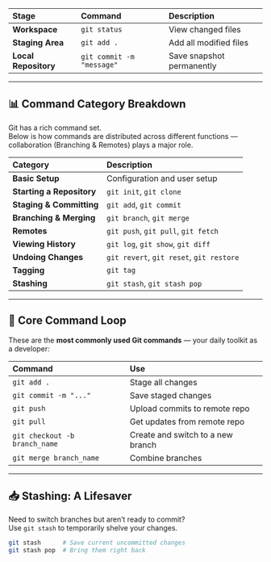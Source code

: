 
| Stage | Command | Description |
|:------|:---------|:-------------|
| **Workspace** | `git status` | View changed files |
| **Staging Area** | `git add .` | Add all modified files |
| **Local Repository** | `git commit -m "message"` | Save snapshot permanently |

---

## 📊 Command Category Breakdown

Git has a rich command set.  
Below is how commands are distributed across different functions — collaboration (Branching & Remotes) plays a major role.

| Category | Description |
|:----------|:-------------|
| **Basic Setup** | Configuration and user setup |
| **Starting a Repository** | `git init`, `git clone` |
| **Staging & Committing** | `git add`, `git commit` |
| **Branching & Merging** | `git branch`, `git merge` |
| **Remotes** | `git push`, `git pull`, `git fetch` |
| **Viewing History** | `git log`, `git show`, `git diff` |
| **Undoing Changes** | `git revert`, `git reset`, `git restore` |
| **Tagging** | `git tag` |
| **Stashing** | `git stash`, `git stash pop` |

---

## 🧠 Core Command Loop

These are the **most commonly used Git commands** — your daily toolkit as a developer:

| Command | Use |
|:---------|:----|
| `git add .` | Stage all changes |
| `git commit -m "..."` | Save staged changes |
| `git push` | Upload commits to remote repo |
| `git pull` | Get updates from remote repo |
| `git checkout -b branch_name` | Create and switch to a new branch |
| `git merge branch_name` | Combine branches |

---

## 📥 Stashing: A Lifesaver

Need to switch branches but aren’t ready to commit?  
Use `git stash` to temporarily shelve your changes.

```bash
git stash      # Save current uncommitted changes
git stash pop  # Bring them right back
